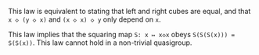This law is equivalent to stating that left and right cubes are equal, and that `x ◇ (y ◇ x)` and `(x ◇ x) ◇ y` only depend on `x`.

This law implies that the squaring map `S: x ↦ x◇x` obeys `S(S(S(x))) = S(S(x))`.  This law cannot hold in a non-trivial quasigroup.
